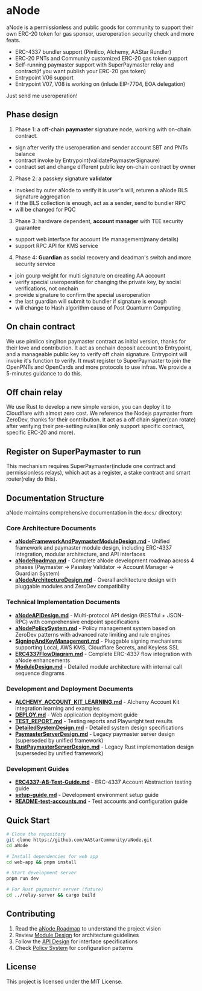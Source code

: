 # aNode
aNode is a permissionless and public goods for community to support their own ERC-20 token for gas sponsor, useroperation security check and more feats.

- ERC-4337 bundler support (Pimlico, Alchemy, AAStar Rundler)
- ERC-20 PNTs and Community customized ERC-20 gas token support
- Self-running paymaster support with SuperPaymaster relay and contract(if you want publish your ERC-20 gas token)
- Entrypoint V06 support
- Entrypoint V07, V08 is working on (inlude EIP-7704, EOA delegation)

Just send me useroperation!

## Phase design
1. Phase 1: a off-chain **paymaster** signature node, working with on-chain contract.
  - sign after verify the useroperation and sender account SBT and PNTs balance
  - contract invoke by Entrypoint(validatePaymasterSignaure)
  - contract set and change different public key on-chain contract by owner
2. Phase 2: a passkey signature **validator**
  - invoked by outer aNode to verify it is user's will, returen a aNode BLS signature aggregation
  - if the BLS collection is enough, act as a sender, send to bundler RPC
  - will be changed for PQC
3. Phase 3: hardware dependent, **account manager** with TEE security guarantee
  - support web interface for account life management(many details)
  - support RPC API for KMS service
4. Phase 4: **Guardian** as social recovery and deadman's switch and more security service
  - join gourp weight for multi signature on creating AA account
  - verify special useroperation for changing the private key, by social verifications, not onchain
  - provide signature to confirm the special useroperation
  - the last guardian will submit to bundler if signature is enough
  - will change to Hash algorithm cause of Post Quantumn Computing


## On chain contract
We use pimlico singliton paymaster contract as initial version, thanks for their love and contribution.
It act as onchain deposit account to Entrypoint, and a manageable public key to verify off chain signature.
Entrypoint will invoke it's function to verify.
It must register to SuperPaymaster to join the OpenPNTs and OpenCards and more protocols to use infras.
We provide a 5-minutes guidance to do this.

## Off chain relay
We use Rust to develop a new simple version, you can deploy it to Cloudflare with almost zero cost.
We reference the Nodejs paymaster from ZeroDev, thanks for their contribution.
It act as a off chain signer(can rotate) after verifying their pre-setting rules(like only support specific contract, specific ERC-20 and more).

## Register on SuperPaymaster to run
This mechanism requires SuperPaymaster(include one contract and permissionless relays), which act as a register, a stake contract and smart router(relay do this).

## Documentation Structure

aNode maintains comprehensive documentation in the `docs/` directory:

### Core Architecture Documents
- **[aNodeFrameworkAndPaymasterModuleDesign.md](docs/aNodeFrameworkAndPaymasterModuleDesign.md)** - Unified framework and paymaster module design, including ERC-4337 integration, modular architecture, and API interfaces
- **[aNodeRoadmap.md](docs/aNodeRoadmap.md)** - Complete aNode development roadmap across 4 phases (Paymaster → Passkey Validator → Account Manager → Guardian System)
- **[aNodeArchitectureDesign.md](docs/aNodeArchitectureDesign.md)** - Overall architecture design with pluggable modules and ZeroDev compatibility

### Technical Implementation Documents
- **[aNodeAPIDesign.md](docs/aNodeAPIDesign.md)** - Multi-protocol API design (RESTful + JSON-RPC) with comprehensive endpoint specifications
- **[aNodePolicySystem.md](docs/aNodePolicySystem.md)** - Policy management system based on ZeroDev patterns with advanced rate limiting and rule engines
- **[SigningAndKeyManagement.md](docs/SigningAndKeyManagement.md)** - Pluggable signing mechanisms supporting Local, AWS KMS, Cloudflare Secrets, and Keyless SSL
- **[ERC4337FlowDiagram.md](docs/ERC4337FlowDiagram.md)** - Complete ERC-4337 flow integration with aNode enhancements
- **[ModuleDesign.md](docs/ModuleDesign.md)** - Detailed module architecture with internal call sequence diagrams

### Development and Deployment Documents
- **[ALCHEMY_ACCOUNT_KIT_LEARNING.md](docs/ALCHEMY_ACCOUNT_KIT_LEARNING.md)** - Alchemy Account Kit integration learning and examples
- **[DEPLOY.md](docs/DEPLOY.md)** - Web application deployment guide
- **[TEST_REPORT.md](docs/TEST_REPORT.md)** - Testing reports and Playwright test results
- **[DetailedSystemDesign.md](docs/DetailedSystemDesign.md)** - Detailed system design specifications
- **[PaymasterServerDesign.md](docs/PaymasterServerDesign.md)** - Legacy paymaster server design (superseded by unified framework)
- **[RustPaymasterServerDesign.md](docs/RustPaymasterServerDesign.md)** - Legacy Rust implementation design (superseded by unified framework)

### Development Guides
- **[ERC4337-AB-Test-Guide.md](docs/ERC4337-AB-Test-Guide.md)** - ERC-4337 Account Abstraction testing guide
- **[setup-guide.md](docs/setup-guide.md)** - Development environment setup guide
- **[README-test-accounts.md](docs/README-test-accounts.md)** - Test accounts and configuration guide

## Quick Start

```bash
# Clone the repository
git clone https://github.com/AAStarCommunity/aNode.git
cd aNode

# Install dependencies for web app
cd web-app && pnpm install

# Start development server
pnpm run dev

# For Rust paymaster server (future)
cd ../relay-server && cargo build
```

## Contributing

1. Read the [aNode Roadmap](docs/aNodeRoadmap.md) to understand the project vision
2. Review [Module Design](docs/ModuleDesign.md) for architecture guidelines
3. Follow the [API Design](docs/aNodeAPIDesign.md) for interface specifications
4. Check [Policy System](docs/aNodePolicySystem.md) for configuration patterns

## License

This project is licensed under the MIT License. 



